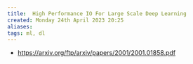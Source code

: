 ```yaml
---
title:  High Performance IO For Large Scale Deep Learning
created: Monday 24th April 2023 20:25
aliases: 
tags: ml, dl
---
```


- https://arxiv.org/ftp/arxiv/papers/2001/2001.01858.pdf